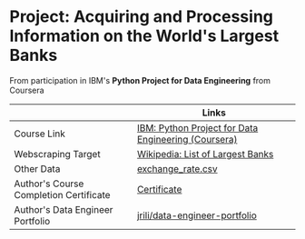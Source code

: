 # Project: Acquiring and Processing Information on the World's Largest Banks
From participation in IBM's **Python Project for Data Engineering** from Coursera


|            | Links|
| ---------- | -----|
|Course Link | [IBM: Python Project for Data Engineering (Coursera)](https://www.coursera.org/learn/python-project-for-data-engineering) |
| Webscraping Target | [Wikipedia: List of Largest Banks](https://web.archive.org/web/20230908091635%20/https://en.wikipedia.org/wiki/List_of_largest_banks) |
| Other Data | [exchange_rate.csv](https://cf-courses-data.s3.us.cloud-object-storage.appdomain.cloud/IBMSkillsNetwork-PY0221EN-Coursera/labs/v2/exchange_rate.csv) |
| Author's Course Completion Certificate|[Certificate](https://www.coursera.org/account/accomplishments/verify/TFH7N05KO7D3) |
| Author's Data Engineer Portfolio | [jrili/data-engineer-portfolio](https://github.com/jrili/data-engineer-portfolio) |